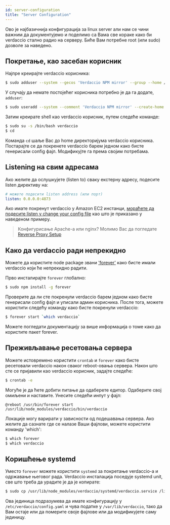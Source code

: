 ```yaml
---
id: server-configuration
title: "Server Configuration"
---
```


Ово је најбазичнија конфигурација за linux server али нам се чини важним да документујемо и поделимо са Вама све кораке како би verdaccio стално радио на серверу. Биће Вам потребне root (или sudo) дозволе за наведено.

## Покретање, као засебан корисник

Најпре креирајте verdaccio корисника:

```bash
$ sudo adduser --system --gecos 'Verdaccio NPM mirror' --group --home /var/lib/verdaccio verdaccio
```

У случају да немате постојећег корисника потребно је да га додате, `adduser`:

```bash
$ sudo useradd --system --comment 'Verdaccio NPM mirror' --create-home --home-dir /var/lib/verdaccio --shell /sbin/nologin verdaccio
```

Затим креирате shell као verdaccio корисник, путем следеће команде:

```bash
$ sudo su -s /bin/bash verdaccio
$ cd
```

Команда `cd` шаље Вас до home директоријума verdaccio корисника. Постарајте се да покренете verdaccio барем једном како бисте генерисали config фајл. Модификујте га према својим потребама.

## Listening на свим адресама

Ако желите да ослушкујете (listen to) сваку екстерну адресу, подесите listen директиву на:

```yaml
# можете подесити listen address (или порт)
listen: 0.0.0.0:4873
```

Ако имате покренут verdaccio у Amazon EC2 инстанци, [мораћете да подесите listen у change your config file](https://github.com/verdaccio/verdaccio/issues/314#issuecomment-327852203) као што је приказано у наведеном примеру.

> Конфигурисање Apache-а или nginx? Молимо Вас да погледате [Reverse Proxy Setup](reverse-proxy.md)

## Како да verdaccio ради непрекидно

Можете да користите node package звани ['forever'](https://github.com/nodejitsu/forever) како бисте имали verdaccio који ће непрекидно радити.

Прво инсталирајте `forever` глобално:

```bash
$ sudo npm install -g forever
```

Проверите да ли сте покренули verdaccio барем једном како бисте генерисали config фајл и уписали админ корисника. После тога, можете користити следећу команду како бисте покренули verdaccio:

```bash
$ forever start `which verdaccio`
```

Можете погледати документацију за више информација о томе како да користите пакет forever.

## Преживљавање ресетовања сервера

Можете истовремено користити `crontab` и `forever` како бисте ресетовали verdaccio након сваког reboot-овања сервера. Након што сте се пријавили као verdaccio корисник, задајте следеће:

```bash
$ crontab -e
```

Могуће је да ћете добити питање да одаберете едитор. Одаберите свој омиљени и наставите. Унесите следећи инпут у фајл:

    @reboot /usr/bin/forever start /usr/lib/node_modules/verdaccio/bin/verdaccio
    

Локације могу варирати у зависности од подешавања сервера. Ако желите да сазнате где се налазе Ваши фајлови, можете користити команду 'which':

```bash
$ which forever
$ which verdaccio
```

## Коришћење systemd

Уместо `forever` можете користити `systemd` за покретање verdaccio-а и одржавање његовог рада. Verdaccio инсталација поседује systemd unit, све што треба да урадите је да је копирате:

```bash
$ sudo cp /usr/lib/node_modules/verdaccio/systemd/verdaccio.service /lib/systemd/system/ && sudo systemctl daemon-reload
```

Ова јединица подразумева да имате конфигурацију у `/etc/verdaccio/config.yaml` и чува податке у `/var/lib/verdaccio`, тако да Вам остаје или да померите своје фајлове или да модификујете саму јединицу.